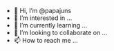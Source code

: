 - 👋 Hi, I’m @papajuns
- 👀 I’m interested in ...
- 🌱 I’m currently learning ...
- 💞️ I’m looking to collaborate on ...
- 📫 How to reach me ...

<!---
papajuns/papajuns is a ✨ special ✨ repository because its `README.md` (this file) appears on your GitHub profile.
You can click the Preview link to take a look at your changes.
--->
